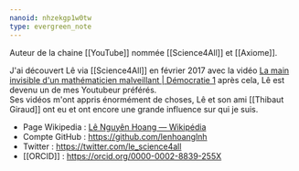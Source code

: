 ```yaml
---
nanoid: nhzekgp1w0tw
type: evergreen_note
---
```

Auteur de la chaine [[YouTube]] nommée [[Science4All]] et [[Axiome]].

J'ai découvert Lê via [[Science4All]] en février 2017 avec la vidéo [La main invisible d'un mathématicien malveillant | Démocratie 1](https://www.youtube.com/watch?v=fBYCoPAmpr4&t=4s) après cela, Lê est devenu un de mes Youtubeur préférés.  
Ses vidéos m'ont appris énormément de choses, Lê et son ami [[Thibaut Giraud]] ont eu et ont encore une grande influence sur qui je suis.

- Page Wikipedia : [Lê Nguyên Hoang — Wikipédia](https://fr.wikipedia.org/wiki/L%C3%AA_Nguy%C3%AAn_Hoang)
- Compte GitHub : https://github.com/lenhoanglnh
- Twitter : https://twitter.com/le_science4all
- [[ORCID]] : https://orcid.org/0000-0002-8839-255X
